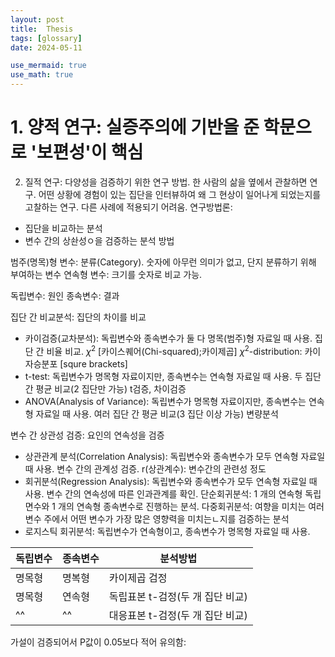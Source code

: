 ```yaml
---
layout: post
title:  Thesis
tags: [glossary]
date: 2024-05-11

use_mermaid: true
use_math: true
---
```


#  1. 양적 연구: 실증주의에 기반을 준 학문으로 '보편성'이 핵심
2. 질적 연구: 다양성을 검증하기 위한 연구 방법. 한 사람의 삶을 옆에서 관찰하면 연구. 어떤 상황에 경험이 있는 집단을 인터뷰하여 왜 그 현상이 일어나게 되었는지를 고찰하는 연구. 다른 사례에 적용되기 어려움.
연구방법론: 
- 집단을 비교하는 분석
- 변수 간의 상솬성ㅇ을 검증하는 분석 방법

범주(명목)형 변수: 분류(Category). 숫자에 아무런 의미가 없고, 단지 분류하기 위해 부여하는 변수
연속형 변수: 크기를 숫자로 비교 가능. 

독립변수: 원인
종속변수: 결과


집단 간 비교분석: 집단의 차이를 비교
- 카이검증(교차분석): 독립변수와 종속변수가 둘 다 명목(범주)형 자료일 때 사용. 집단 간 비율 비교.
  $\chi^2$  \[카이스퀘어(Chi-squared);카이제곱\]
  $\chi^2$-distribution: 카이자승분포
  \[squre brackets\]
- t-test: 독립변수가 명목형 자료이지만, 종속변수는 연속형 자료일 때 사용. 두 집단 간 평균 비교(2 집단만 가능)
  t검증, 차이검증
- ANOVA(Analysis of Variance): 독립변수가 명목형 자료이지만, 종속변수는 연속형 자료일 때 사용. 여러 집단 간 평균 비교(3 집단 이상 가능)
  변량분석
  
  
변수 간 상관성 검증: 요인의 연속성을 검증
- 상관관계 분석(Correlation Analysis): 독립변수와 종속변수가 모두 연속형 자료일 때 사용. 변수 간의 관계성 검증. 
	r(상관계수): 변수간의 관련성 정도
- 회귀분석(Regression Analysis): 독립변수와 종속변수가 모두 연속형 자료일 때 사용. 변수 간의 연속성에 따른 인과관계를 확인.
  단순회귀분석: 1 개의 연속형 독립면수와 1 개의 연속형 종속변수로 진행하는 분석.
  다중회귀분석: 여향을 미치는 여러 변수 주에서 어떤 변수가 가장 많은 영향력을 미치는ㄴ지를 검증하는 분석
- 로지스틱 회귀분석: 독립변수가 연속형이고, 종속변수가 명목형 자료일 때 사용.

|독립변수|종속변수|분석방법|
|---|---|---|
|명목형|명복형| 카이제곱 검정|
|명목형|연속형|독립표본 t-검정(두 개 집단 비교)|
|^^ |^^  |대응표본 t-검정(두 개 집단 비교)|

가설이 검증되어서 P값이 0.05보다 적어 유의함: 
